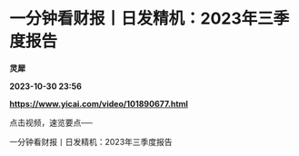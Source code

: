 # 一分钟看财报丨日发精机：2023年三季度报告
**灵犀**

**2023-10-30 23:56**

**https://www.yicai.com/video/101890677.html**

点击视频，速览要点──

一分钟看财报丨日发精机：2023年三季度报告
